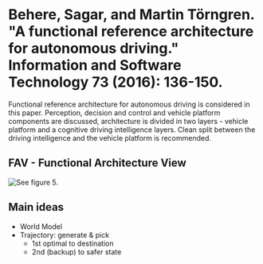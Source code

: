 # Behere, Sagar, and Martin Törngren. "A functional reference architecture for autonomous driving." Information and Software Technology 73 (2016): 136-150.

Functional reference architecture for autonomous driving is considered in this paper. Perception, decision and control and vehicle platform components are discussed, architecture is divided in two layers - vehicle platform and a cognitive driving intelligence layers. Clean split between the driving intelligence and the vehicle platform is recommended.

## FAV - Functional Architecture View

![See figure 5.](/input/FAV.png)

## Main ideas

* World Model
* Trajectory: generate & pick
  * 1st optimal to destination
  * 2nd (backup) to safer state
